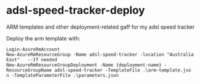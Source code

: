 # adsl-speed-tracker-deploy
ARM templates and other deployment-related gaff for my adsl speed tracker

Deploy the arm template with:

```
Login-AzureRmAccount
New-AzureRmResourceGroup -Name adsl-speed-tracker -location "Australia East"   --If needed
New-AzureRmResourceGroupDeployment -Name {deployment-name} -ResourceGroupName adsl-speed-tracker -TemplateFile .\arm-template.jso
n -TemplateParameterFile .\parameters.json
```
